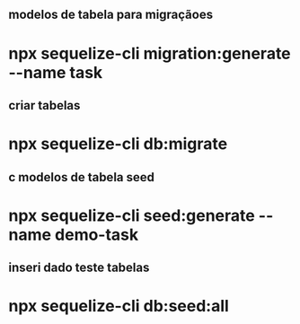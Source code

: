 ## modelos de tabela para migraçãoes
# npx sequelize-cli migration:generate --name task

## criar tabelas
# npx sequelize-cli db:migrate

## c modelos de tabela seed
# npx sequelize-cli seed:generate --name demo-task

## inseri dado teste tabelas
# npx sequelize-cli db:seed:all